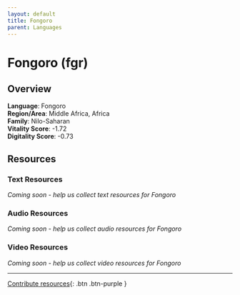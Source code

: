 ```yaml
---
layout: default
title: Fongoro
parent: Languages
---
```


# Fongoro (fgr)

## Overview

**Language**: Fongoro  
**Region/Area**: Middle Africa, Africa  
**Family**: Nilo-Saharan  
**Vitality Score**: -1.72  
**Digitality Score**: -0.73  

## Resources

### Text Resources
*Coming soon - help us collect text resources for Fongoro*

### Audio Resources
*Coming soon - help us collect audio resources for Fongoro*

### Video Resources
*Coming soon - help us collect video resources for Fongoro*

---

[Contribute resources](https://fairtrain.github.io/){: .btn .btn-purple }
